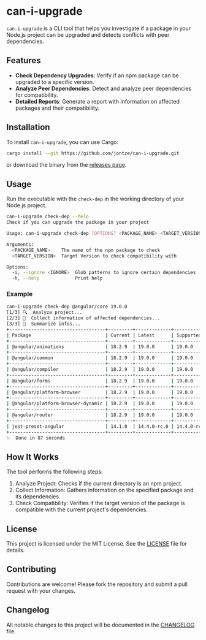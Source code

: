 # can-i-upgrade

`can-i-upgrade` is a CLI tool that helps you investigate if a package in your Node.js project can be upgraded and detects conflicts with peer dependencies.

## Features

- **Check Dependency Upgrades**: Verify if an npm package can be upgraded to a specific version.
- **Analyze Peer Dependencies**: Detect and analyze peer dependencies for compatibility.
- **Detailed Reports**: Generate a report with information on affected packages and their compatibility.

## Installation

To install `can-i-upgrade`, you can use Cargo:

```sh
cargo install --git https://github.com/jontze/can-i-upgrade.git
```

or download the binary from the [releases page](https://github.com/jontze/can-i-upgrade/releases).

## Usage

Run the executable with the `check-dep` in the working directory of your Node.js project.

```sh
can-i-upgrade check-dep --help
Check if you can upgrade the package in your project

Usage: can-i-upgrade check-dep [OPTIONS] <PACKAGE_NAME> <TARGET_VERSION>

Arguments:
  <PACKAGE_NAME>    The name of the npm package to check
  <TARGET_VERSION>  Target Version to check compatibility with

Options:
  -i, --ignore <IGNORE>  Glob patterns to ignore certain dependencies
  -h, --help             Print help
```

### Example

```sh
can-i-upgrade check-dep @angular/core 19.0.0
[1/3] 🔍  Analyze project...
[2/3] 🚚  Collect information of affected dependencies...
[3/3] 📃  Summarize infos...
+-----------------------------------+---------+-------------+-----------------+-----------+
| Package                           | Current | Latest      | Supported Range | Supported |
+-----------------------------------+---------+-------------+-----------------+-----------+
| @angular/animations               | 18.2.9  | 19.0.0      | 19.0.0          | ✅        |
+-----------------------------------+---------+-------------+-----------------+-----------+
| @angular/common                   | 18.2.9  | 19.0.0      | 19.0.0          | ✅        |
+-----------------------------------+---------+-------------+-----------------+-----------+
| @angular/compiler                 | 18.2.9  | 19.0.0      | 19.0.0          | ✅        |
+-----------------------------------+---------+-------------+-----------------+-----------+
| @angular/forms                    | 18.2.9  | 19.0.0      | 19.0.0          | ✅        |
+-----------------------------------+---------+-------------+-----------------+-----------+
| @angular/platform-browser         | 18.2.9  | 19.0.0      | 19.0.0          | ✅        |
+-----------------------------------+---------+-------------+-----------------+-----------+
| @angular/platform-browser-dynamic | 18.2.9  | 19.0.0      | 19.0.0          | ✅        |
+-----------------------------------+---------+-------------+-----------------+-----------+
| @angular/router                   | 18.2.9  | 19.0.0      | 19.0.0          | ✅        |
+-----------------------------------+---------+-------------+-----------------+-----------+
| jest-preset-angular               | 14.1.0  | 14.4.0-rc.0 | 14.4.0-rc.0     | ✅        |
+-----------------------------------+---------+-------------+-----------------+-----------+
✨  Done in 87 seconds

```

## How It Works

The tool performs the following steps:

1. Analyze Project: Checks if the current directory is an npm project.
2. Collect Information: Gathers information on the specified package and its dependencies.
3. Check Compatibility: Verifies if the target version of the package is compatible with the current project's dependencies.

## License

This project is licensed under the MIT License. See the [LICENSE](./LICENSE) file for details.

## Contributing

Contributions are welcome! Please fork the repository and submit a pull request with your changes.

## Changelog

All notable changes to this project will be documented in the [CHANGELOG](CHANGELOG.md) file.
